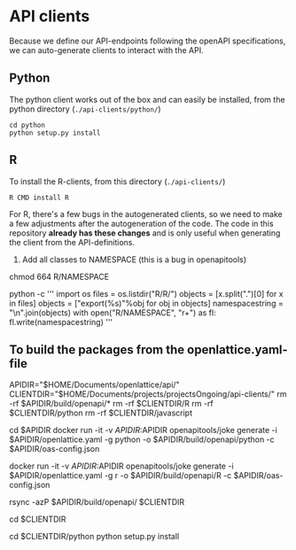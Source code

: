# API clients

Because we define our API-endpoints following the openAPI specifications, we can auto-generate clients to interact with the API.

## Python

The python client works out of the box and can easily be installed, from the python directory (`./api-clients/python/`)

    cd python
    python setup.py install

## R

To install the R-clients, from this directory (`./api-clients/`)

    R CMD install R

For R, there's a few bugs in the autogenerated clients, so we need to make a few adjustments after the autogeneration of the code.  The code in this repository **already has these changes** and is only useful when generating the client from the API-definitions.

1. Add all classes to NAMESPACE (this is a bug in openapitools)

chmod 664 R/NAMESPACE

python -c '''
import os
files = os.listdir("R/R/")
objects = [x.split(".")[0] for x in files]
objects = ["export(%s)"%obj for obj in objects]
namespacestring = "\n".join(objects)
with open("R/NAMESPACE", "r+") as fl:
  fl.write(namespacestring)
  '''

## To build the packages from the openlattice.yaml-file

APIDIR="$HOME/Documents/openlattice/api/"
CLIENTDIR="$HOME/Documents/projects/projectsOngoing/api-clients/"
rm -rf $APIDIR/build/openapi/*
rm -rf $CLIENTDIR/R
rm -rf $CLIENTDIR/python
rm -rf $CLIENTDIR/javascript

cd $APIDIR
docker run -it -v $APIDIR:$APIDIR openapitools/joke generate -i $APIDIR/openlattice.yaml -g python -o $APIDIR/build/openapi/python -c $APIDIR/oas-config.json

docker run -it -v $APIDIR:$APIDIR openapitools/joke generate -i $APIDIR/openlattice.yaml -g r -o $APIDIR/build/openapi/R -c $APIDIR/oas-config.json

rsync -azP $APIDIR/build/openapi/ $CLIENTDIR

cd $CLIENTDIR

cd $CLIENTDIR/python
python setup.py install
